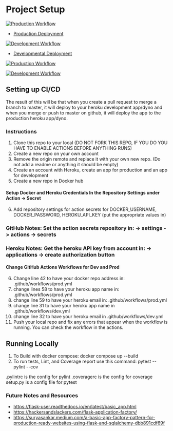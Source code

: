 # Project Setup

[![Production Workflow](https://github.com/SPowers123/IS219Proj1v3/actions/workflows/prod.yml/badge.svg)](https://github.com/SPowers123/IS219Proj1v3/actions/workflows/prod.yml)

* [Production Deployment](https://proj1v3-production.herokuapp.com/)

[![Development Workflow](https://github.com/SPowers123/IS219Proj1v3/actions/workflows/dev.yml/badge.svg)](https://github.com/SPowers123/IS219Proj1v3/actions/workflows/dev.yml)

* [Developmental Deployment](https://projv3-development.herokuapp.com/)

[![Production Workflow](https://github.com/SPowers123/IS219Proj2/actions/workflows/prod.yml/badge.svg)](https://github.com/SPowers123/IS219Proj2/actions/workflows/prod.yml)

[![Development Workflow](https://github.com/SPowers123/IS219Proj2/actions/workflows/dev.yml/badge.svg)](https://github.com/SPowers123/IS219Proj2/actions/workflows/dev.yml)

## Setting up CI/CD

The result of this will be that when you create a pull request to merge a branch to master, it will deploy to your
heroku development app/dyno and when you merge or push to master on github, it will deploy the app to the production heroku
app/dyno.
### Instructions

1. Clone this repo to your local (DO NOT FORK THIS REPO, IF YOU DO YOU HAVE TO ENABLE ACTIONS BEFORE ANYTHING RUNS)
2. Create a new repo on your own account
3. Remove the origin remote and replace it with your own new repo.  (Do not add a readme or anything it should be empty)
4. Create an account with Heroku, create an app for production and an app for development
5. Create a new repo in Docker hub

#### Setup Docker and Heroku Credentials In the Repository Settings under Action -> Secret

6. Add repository settings for action secrets for DOCKER_USERNAME, DOCKER_PASSWORD, HEROKU_API_KEY (put the appropriate
   values in)
### GitHub Notes:  Set the action secrets repository in: -> settings -> actions -> secrets
### Heroku Notes: Get the heroku API key from account in: -> applications -> create authorization button

#### Change GitHub Actions Workflows for Dev and Prod

6. Change line 42 to have your docker repo address in: .github/workflows/prod.yml
7. change lines 58 to have your heroku app name in: .github/workflows/prod.yml
8. change line 59 to have your heroku email in: .github/workflows/prod.yml
9. change line 31 to have your heroku app name in .github/workflows/dev.yml
10. change line 32 to have your heroku email in .github/workflows/dev.yml
11. Push your local repo and fix any errors that appear when the workflow is running. You can check the workflow in the
    actions.

## Running Locally

1. To Build with docker compose:
   docker compose up --build
2. To run tests, Lint, and Coverage report use this command: pytest --pylint --cov

.pylintrc is the config for pylint .coveragerc is the config for coverage setup.py is a config file for pytest


### Future Notes and Resources
* https://flask-user.readthedocs.io/en/latest/basic_app.html
* https://hackersandslackers.com/flask-application-factory/
* https://suryasankar.medium.com/a-basic-app-factory-pattern-for-production-ready-websites-using-flask-and-sqlalchemy-dbb891cdf69f

